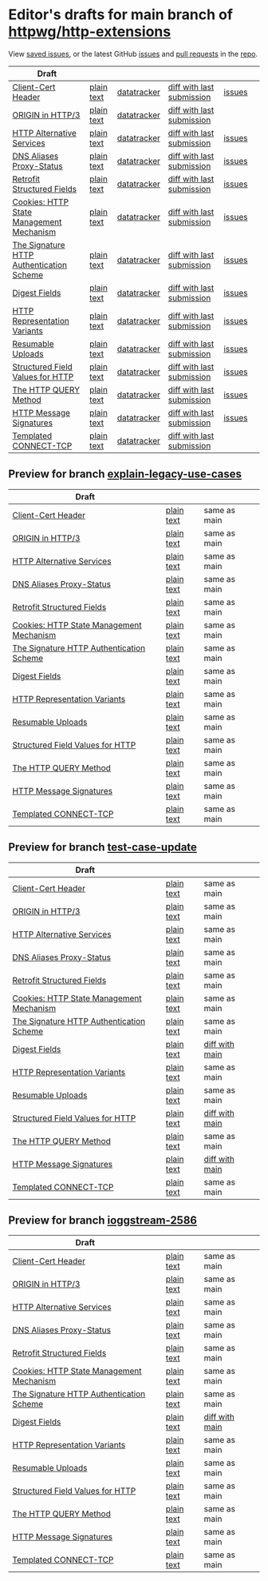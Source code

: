 # Editor's drafts for main branch of [httpwg/http-extensions](https://github.com/httpwg/http-extensions)

View [saved issues](issues.html), or the latest GitHub [issues](https://github.com/httpwg/http-extensions/issues) and [pull requests](https://github.com/httpwg/http-extensions/pulls) in the [repo](https://github.com/httpwg/http-extensions).

| Draft |     |     |     |     |     |
| ----- | --- | --- | --- | --- | --- |
| [Client-Cert Header](./draft-ietf-httpbis-client-cert-field.html "Client-Cert HTTP Header Field (HTML)") | [plain text](./draft-ietf-httpbis-client-cert-field.txt "Client-Cert HTTP Header Field (Text)") | [datatracker](https://datatracker.ietf.org/doc/draft-ietf-httpbis-client-cert-field "Datatracker for draft-ietf-httpbis-client-cert-field") | [diff with last submission](https://author-tools.ietf.org/api/iddiff?doc_1=draft-ietf-httpbis-client-cert-field&url_2=https://httpwg.github.io/http-extensions/draft-ietf-httpbis-client-cert-field.txt) | [issues](https://github.com/httpwg/http-extensions/labels/client-cert-field) |
| [ORIGIN in HTTP/3](./draft-ietf-httpbis-origin-h3.html "The ORIGIN Extension in HTTP/3 (HTML)") | [plain text](./draft-ietf-httpbis-origin-h3.txt "The ORIGIN Extension in HTTP/3 (Text)") | [datatracker](https://datatracker.ietf.org/doc/draft-ietf-httpbis-origin-h3 "Datatracker for draft-ietf-httpbis-origin-h3") | [diff with last submission](https://author-tools.ietf.org/api/iddiff?doc_1=draft-ietf-httpbis-origin-h3&url_2=https://httpwg.github.io/http-extensions/draft-ietf-httpbis-origin-h3.txt) |  |
| [HTTP Alternative Services](./draft-ietf-httpbis-rfc7838bis.html "HTTP Alternative Services (HTML)") | [plain text](./draft-ietf-httpbis-rfc7838bis.txt "HTTP Alternative Services (Text)") | [datatracker](https://datatracker.ietf.org/doc/draft-ietf-httpbis-rfc7838bis "Datatracker for draft-ietf-httpbis-rfc7838bis") | [diff with last submission](https://author-tools.ietf.org/api/iddiff?doc_1=draft-ietf-httpbis-rfc7838bis&url_2=https://httpwg.github.io/http-extensions/draft-ietf-httpbis-rfc7838bis.txt) | [issues](https://github.com/httpwg/http-extensions/labels/alt-svc) |
| [DNS Aliases Proxy-Status](./draft-ietf-httpbis-alias-proxy-status.html "HTTP Proxy-Status Parameter for Next-Hop Aliases (HTML)") | [plain text](./draft-ietf-httpbis-alias-proxy-status.txt "HTTP Proxy-Status Parameter for Next-Hop Aliases (Text)") | [datatracker](https://datatracker.ietf.org/doc/draft-ietf-httpbis-alias-proxy-status "Datatracker for draft-ietf-httpbis-alias-proxy-status") | [diff with last submission](https://author-tools.ietf.org/api/iddiff?doc_1=draft-ietf-httpbis-alias-proxy-status&url_2=https://httpwg.github.io/http-extensions/draft-ietf-httpbis-alias-proxy-status.txt) | [issues](https://github.com/httpwg/http-extensions/labels/alias-proxy-status) |
| [Retrofit Structured Fields](./draft-ietf-httpbis-retrofit.html "Retrofit Structured Fields for HTTP (HTML)") | [plain text](./draft-ietf-httpbis-retrofit.txt "Retrofit Structured Fields for HTTP (Text)") | [datatracker](https://datatracker.ietf.org/doc/draft-ietf-httpbis-retrofit "Datatracker for draft-ietf-httpbis-retrofit") | [diff with last submission](https://author-tools.ietf.org/api/iddiff?doc_1=draft-ietf-httpbis-retrofit&url_2=https://httpwg.github.io/http-extensions/draft-ietf-httpbis-retrofit.txt) | [issues](https://github.com/httpwg/http-extensions/labels/retrofit) |
| [Cookies: HTTP State Management Mechanism](./draft-ietf-httpbis-rfc6265bis.html "Cookies: HTTP State Management Mechanism (HTML)") | [plain text](./draft-ietf-httpbis-rfc6265bis.txt "Cookies: HTTP State Management Mechanism (Text)") | [datatracker](https://datatracker.ietf.org/doc/draft-ietf-httpbis-rfc6265bis "Datatracker for draft-ietf-httpbis-rfc6265bis") | [diff with last submission](https://author-tools.ietf.org/api/iddiff?doc_1=draft-ietf-httpbis-rfc6265bis&url_2=https://httpwg.github.io/http-extensions/draft-ietf-httpbis-rfc6265bis.txt) | [issues](https://github.com/httpwg/http-extensions/labels/6265bis) |
| [The Signature HTTP Authentication Scheme](./draft-ietf-httpbis-unprompted-auth.html "The Signature HTTP Authentication Scheme (HTML)") | [plain text](./draft-ietf-httpbis-unprompted-auth.txt "The Signature HTTP Authentication Scheme (Text)") | [datatracker](https://datatracker.ietf.org/doc/draft-ietf-httpbis-unprompted-auth "Datatracker for draft-ietf-httpbis-unprompted-auth") | [diff with last submission](https://author-tools.ietf.org/api/iddiff?doc_1=draft-ietf-httpbis-unprompted-auth&url_2=https://httpwg.github.io/http-extensions/draft-ietf-httpbis-unprompted-auth.txt) | [issues](https://github.com/httpwg/http-extensions/labels/unprompted-auth) |
| [Digest Fields](./draft-ietf-httpbis-digest-headers.html "Digest Fields (HTML)") | [plain text](./draft-ietf-httpbis-digest-headers.txt "Digest Fields (Text)") | [datatracker](https://datatracker.ietf.org/doc/draft-ietf-httpbis-digest-headers "Datatracker for draft-ietf-httpbis-digest-headers") | [diff with last submission](https://author-tools.ietf.org/api/iddiff?doc_1=draft-ietf-httpbis-digest-headers&url_2=https://httpwg.github.io/http-extensions/draft-ietf-httpbis-digest-headers.txt) | [issues](https://github.com/httpwg/http-extensions/labels/digest-headers) |
| [HTTP Representation Variants](./draft-ietf-httpbis-variants.html "HTTP Representation Variants (HTML)") | [plain text](./draft-ietf-httpbis-variants.txt "HTTP Representation Variants (Text)") | [datatracker](https://datatracker.ietf.org/doc/draft-ietf-httpbis-variants "Datatracker for draft-ietf-httpbis-variants") | [diff with last submission](https://author-tools.ietf.org/api/iddiff?doc_1=draft-ietf-httpbis-variants&url_2=https://httpwg.github.io/http-extensions/draft-ietf-httpbis-variants.txt) | [issues](https://github.com/httpwg/http-extensions/labels/variants) |
| [Resumable Uploads](./draft-ietf-httpbis-resumable-upload.html "Resumable Uploads for HTTP (HTML)") | [plain text](./draft-ietf-httpbis-resumable-upload.txt "Resumable Uploads for HTTP (Text)") | [datatracker](https://datatracker.ietf.org/doc/draft-ietf-httpbis-resumable-upload "Datatracker for draft-ietf-httpbis-resumable-upload") | [diff with last submission](https://author-tools.ietf.org/api/iddiff?doc_1=draft-ietf-httpbis-resumable-upload&url_2=https://httpwg.github.io/http-extensions/draft-ietf-httpbis-resumable-upload.txt) | [issues](https://github.com/httpwg/http-extensions/labels/resumable-upload) |
| [Structured Field Values for HTTP](./draft-ietf-httpbis-sfbis.html "Structured Field Values for HTTP (HTML)") | [plain text](./draft-ietf-httpbis-sfbis.txt "Structured Field Values for HTTP (Text)") | [datatracker](https://datatracker.ietf.org/doc/draft-ietf-httpbis-sfbis "Datatracker for draft-ietf-httpbis-sfbis") | [diff with last submission](https://author-tools.ietf.org/api/iddiff?doc_1=draft-ietf-httpbis-sfbis&url_2=https://httpwg.github.io/http-extensions/draft-ietf-httpbis-sfbis.txt) | [issues](https://github.com/httpwg/http-extensions/labels/header-structure) |
| [The HTTP QUERY Method](./draft-ietf-httpbis-safe-method-w-body.html "The HTTP QUERY Method (HTML)") | [plain text](./draft-ietf-httpbis-safe-method-w-body.txt "The HTTP QUERY Method (Text)") | [datatracker](https://datatracker.ietf.org/doc/draft-ietf-httpbis-safe-method-w-body "Datatracker for draft-ietf-httpbis-safe-method-w-body") | [diff with last submission](https://author-tools.ietf.org/api/iddiff?doc_1=draft-ietf-httpbis-safe-method-w-body&url_2=https://httpwg.github.io/http-extensions/draft-ietf-httpbis-safe-method-w-body.txt) | [issues](https://github.com/httpwg/http-extensions/labels/safe-method-w-body) |
| [HTTP Message Signatures](./draft-ietf-httpbis-message-signatures.html "HTTP Message Signatures (HTML)") | [plain text](./draft-ietf-httpbis-message-signatures.txt "HTTP Message Signatures (Text)") | [datatracker](https://datatracker.ietf.org/doc/draft-ietf-httpbis-message-signatures "Datatracker for draft-ietf-httpbis-message-signatures") | [diff with last submission](https://author-tools.ietf.org/api/iddiff?doc_1=draft-ietf-httpbis-message-signatures&url_2=https://httpwg.github.io/http-extensions/draft-ietf-httpbis-message-signatures.txt) | [issues](https://github.com/httpwg/http-extensions/labels/signatures) |
| [Templated CONNECT-TCP](./draft-ietf-httpbis-connect-tcp.html "Template-Driven HTTP CONNECT Proxying for TCP (HTML)") | [plain text](./draft-ietf-httpbis-connect-tcp.txt "Template-Driven HTTP CONNECT Proxying for TCP (Text)") | [datatracker](https://datatracker.ietf.org/doc/draft-ietf-httpbis-connect-tcp "Datatracker for draft-ietf-httpbis-connect-tcp") | [diff with last submission](https://author-tools.ietf.org/api/iddiff?doc_1=draft-ietf-httpbis-connect-tcp&url_2=https://httpwg.github.io/http-extensions/draft-ietf-httpbis-connect-tcp.txt) |  |

## Preview for branch [explain-legacy-use-cases](explain-legacy-use-cases)

| Draft |     |     |     |
| ----- | --- | --- | --- |
| [Client-Cert Header](explain-legacy-use-cases/draft-ietf-httpbis-client-cert-field.html "Client-Cert HTTP Header Field (HTML)") | [plain text](explain-legacy-use-cases/draft-ietf-httpbis-client-cert-field.txt "Client-Cert HTTP Header Field (Text)") | same as main |
| [ORIGIN in HTTP/3](explain-legacy-use-cases/draft-ietf-httpbis-origin-h3.html "The ORIGIN Extension in HTTP/3 (HTML)") | [plain text](explain-legacy-use-cases/draft-ietf-httpbis-origin-h3.txt "The ORIGIN Extension in HTTP/3 (Text)") | same as main |
| [HTTP Alternative Services](explain-legacy-use-cases/draft-ietf-httpbis-rfc7838bis.html "HTTP Alternative Services (HTML)") | [plain text](explain-legacy-use-cases/draft-ietf-httpbis-rfc7838bis.txt "HTTP Alternative Services (Text)") | same as main |
| [DNS Aliases Proxy-Status](explain-legacy-use-cases/draft-ietf-httpbis-alias-proxy-status.html "HTTP Proxy-Status Parameter for Next-Hop Aliases (HTML)") | [plain text](explain-legacy-use-cases/draft-ietf-httpbis-alias-proxy-status.txt "HTTP Proxy-Status Parameter for Next-Hop Aliases (Text)") | same as main |
| [Retrofit Structured Fields](explain-legacy-use-cases/draft-ietf-httpbis-retrofit.html "Retrofit Structured Fields for HTTP (HTML)") | [plain text](explain-legacy-use-cases/draft-ietf-httpbis-retrofit.txt "Retrofit Structured Fields for HTTP (Text)") | same as main |
| [Cookies: HTTP State Management Mechanism](explain-legacy-use-cases/draft-ietf-httpbis-rfc6265bis.html "Cookies: HTTP State Management Mechanism (HTML)") | [plain text](explain-legacy-use-cases/draft-ietf-httpbis-rfc6265bis.txt "Cookies: HTTP State Management Mechanism (Text)") | same as main |
| [The Signature HTTP Authentication Scheme](explain-legacy-use-cases/draft-ietf-httpbis-unprompted-auth.html "The Signature HTTP Authentication Scheme (HTML)") | [plain text](explain-legacy-use-cases/draft-ietf-httpbis-unprompted-auth.txt "The Signature HTTP Authentication Scheme (Text)") | same as main |
| [Digest Fields](explain-legacy-use-cases/draft-ietf-httpbis-digest-headers.html "Digest Fields (HTML)") | [plain text](explain-legacy-use-cases/draft-ietf-httpbis-digest-headers.txt "Digest Fields (Text)") | same as main |
| [HTTP Representation Variants](explain-legacy-use-cases/draft-ietf-httpbis-variants.html "HTTP Representation Variants (HTML)") | [plain text](explain-legacy-use-cases/draft-ietf-httpbis-variants.txt "HTTP Representation Variants (Text)") | same as main |
| [Resumable Uploads](explain-legacy-use-cases/draft-ietf-httpbis-resumable-upload.html "Resumable Uploads for HTTP (HTML)") | [plain text](explain-legacy-use-cases/draft-ietf-httpbis-resumable-upload.txt "Resumable Uploads for HTTP (Text)") | same as main |
| [Structured Field Values for HTTP](explain-legacy-use-cases/draft-ietf-httpbis-sfbis.html "Structured Field Values for HTTP (HTML)") | [plain text](explain-legacy-use-cases/draft-ietf-httpbis-sfbis.txt "Structured Field Values for HTTP (Text)") | same as main |
| [The HTTP QUERY Method](explain-legacy-use-cases/draft-ietf-httpbis-safe-method-w-body.html "The HTTP QUERY Method (HTML)") | [plain text](explain-legacy-use-cases/draft-ietf-httpbis-safe-method-w-body.txt "The HTTP QUERY Method (Text)") | same as main |
| [HTTP Message Signatures](explain-legacy-use-cases/draft-ietf-httpbis-message-signatures.html "HTTP Message Signatures (HTML)") | [plain text](explain-legacy-use-cases/draft-ietf-httpbis-message-signatures.txt "HTTP Message Signatures (Text)") | same as main |
| [Templated CONNECT-TCP](explain-legacy-use-cases/draft-ietf-httpbis-connect-tcp.html "Template-Driven HTTP CONNECT Proxying for TCP (HTML)") | [plain text](explain-legacy-use-cases/draft-ietf-httpbis-connect-tcp.txt "Template-Driven HTTP CONNECT Proxying for TCP (Text)") | same as main |

## Preview for branch [test-case-update](test-case-update)

| Draft |     |     |     |
| ----- | --- | --- | --- |
| [Client-Cert Header](test-case-update/draft-ietf-httpbis-client-cert-field.html "Client-Cert HTTP Header Field (HTML)") | [plain text](test-case-update/draft-ietf-httpbis-client-cert-field.txt "Client-Cert HTTP Header Field (Text)") | same as main |
| [ORIGIN in HTTP/3](test-case-update/draft-ietf-httpbis-origin-h3.html "The ORIGIN Extension in HTTP/3 (HTML)") | [plain text](test-case-update/draft-ietf-httpbis-origin-h3.txt "The ORIGIN Extension in HTTP/3 (Text)") | same as main |
| [HTTP Alternative Services](test-case-update/draft-ietf-httpbis-rfc7838bis.html "HTTP Alternative Services (HTML)") | [plain text](test-case-update/draft-ietf-httpbis-rfc7838bis.txt "HTTP Alternative Services (Text)") | same as main |
| [DNS Aliases Proxy-Status](test-case-update/draft-ietf-httpbis-alias-proxy-status.html "HTTP Proxy-Status Parameter for Next-Hop Aliases (HTML)") | [plain text](test-case-update/draft-ietf-httpbis-alias-proxy-status.txt "HTTP Proxy-Status Parameter for Next-Hop Aliases (Text)") | same as main |
| [Retrofit Structured Fields](test-case-update/draft-ietf-httpbis-retrofit.html "Retrofit Structured Fields for HTTP (HTML)") | [plain text](test-case-update/draft-ietf-httpbis-retrofit.txt "Retrofit Structured Fields for HTTP (Text)") | same as main |
| [Cookies: HTTP State Management Mechanism](test-case-update/draft-ietf-httpbis-rfc6265bis.html "Cookies: HTTP State Management Mechanism (HTML)") | [plain text](test-case-update/draft-ietf-httpbis-rfc6265bis.txt "Cookies: HTTP State Management Mechanism (Text)") | same as main |
| [The Signature HTTP Authentication Scheme](test-case-update/draft-ietf-httpbis-unprompted-auth.html "The Signature HTTP Authentication Scheme (HTML)") | [plain text](test-case-update/draft-ietf-httpbis-unprompted-auth.txt "The Signature HTTP Authentication Scheme (Text)") | same as main |
| [Digest Fields](test-case-update/draft-ietf-httpbis-digest-headers.html "Digest Fields (HTML)") | [plain text](test-case-update/draft-ietf-httpbis-digest-headers.txt "Digest Fields (Text)") | [diff with main](https://author-tools.ietf.org/api/iddiff?url_1=https://httpwg.github.io/http-extensions/draft-ietf-httpbis-digest-headers.txt&url_2=https://httpwg.github.io/http-extensions/test-case-update/draft-ietf-httpbis-digest-headers.txt) |
| [HTTP Representation Variants](test-case-update/draft-ietf-httpbis-variants.html "HTTP Representation Variants (HTML)") | [plain text](test-case-update/draft-ietf-httpbis-variants.txt "HTTP Representation Variants (Text)") | same as main |
| [Resumable Uploads](test-case-update/draft-ietf-httpbis-resumable-upload.html "Resumable Uploads for HTTP (HTML)") | [plain text](test-case-update/draft-ietf-httpbis-resumable-upload.txt "Resumable Uploads for HTTP (Text)") | same as main |
| [Structured Field Values for HTTP](test-case-update/draft-ietf-httpbis-sfbis.html "Structured Field Values for HTTP (HTML)") | [plain text](test-case-update/draft-ietf-httpbis-sfbis.txt "Structured Field Values for HTTP (Text)") | [diff with main](https://author-tools.ietf.org/api/iddiff?url_1=https://httpwg.github.io/http-extensions/draft-ietf-httpbis-sfbis.txt&url_2=https://httpwg.github.io/http-extensions/test-case-update/draft-ietf-httpbis-sfbis.txt) |
| [The HTTP QUERY Method](test-case-update/draft-ietf-httpbis-safe-method-w-body.html "The HTTP QUERY Method (HTML)") | [plain text](test-case-update/draft-ietf-httpbis-safe-method-w-body.txt "The HTTP QUERY Method (Text)") | same as main |
| [HTTP Message Signatures](test-case-update/draft-ietf-httpbis-message-signatures.html "HTTP Message Signatures (HTML)") | [plain text](test-case-update/draft-ietf-httpbis-message-signatures.txt "HTTP Message Signatures (Text)") | [diff with main](https://author-tools.ietf.org/api/iddiff?url_1=https://httpwg.github.io/http-extensions/draft-ietf-httpbis-message-signatures.txt&url_2=https://httpwg.github.io/http-extensions/test-case-update/draft-ietf-httpbis-message-signatures.txt) |
| [Templated CONNECT-TCP](test-case-update/draft-ietf-httpbis-connect-tcp.html "Template-Driven HTTP CONNECT Proxying for TCP (HTML)") | [plain text](test-case-update/draft-ietf-httpbis-connect-tcp.txt "Template-Driven HTTP CONNECT Proxying for TCP (Text)") | same as main |

## Preview for branch [ioggstream-2586](ioggstream-2586)

| Draft |     |     |     |
| ----- | --- | --- | --- |
| [Client-Cert Header](ioggstream-2586/draft-ietf-httpbis-client-cert-field.html "Client-Cert HTTP Header Field (HTML)") | [plain text](ioggstream-2586/draft-ietf-httpbis-client-cert-field.txt "Client-Cert HTTP Header Field (Text)") | same as main |
| [ORIGIN in HTTP/3](ioggstream-2586/draft-ietf-httpbis-origin-h3.html "The ORIGIN Extension in HTTP/3 (HTML)") | [plain text](ioggstream-2586/draft-ietf-httpbis-origin-h3.txt "The ORIGIN Extension in HTTP/3 (Text)") | same as main |
| [HTTP Alternative Services](ioggstream-2586/draft-ietf-httpbis-rfc7838bis.html "HTTP Alternative Services (HTML)") | [plain text](ioggstream-2586/draft-ietf-httpbis-rfc7838bis.txt "HTTP Alternative Services (Text)") | same as main |
| [DNS Aliases Proxy-Status](ioggstream-2586/draft-ietf-httpbis-alias-proxy-status.html "HTTP Proxy-Status Parameter for Next-Hop Aliases (HTML)") | [plain text](ioggstream-2586/draft-ietf-httpbis-alias-proxy-status.txt "HTTP Proxy-Status Parameter for Next-Hop Aliases (Text)") | same as main |
| [Retrofit Structured Fields](ioggstream-2586/draft-ietf-httpbis-retrofit.html "Retrofit Structured Fields for HTTP (HTML)") | [plain text](ioggstream-2586/draft-ietf-httpbis-retrofit.txt "Retrofit Structured Fields for HTTP (Text)") | same as main |
| [Cookies: HTTP State Management Mechanism](ioggstream-2586/draft-ietf-httpbis-rfc6265bis.html "Cookies: HTTP State Management Mechanism (HTML)") | [plain text](ioggstream-2586/draft-ietf-httpbis-rfc6265bis.txt "Cookies: HTTP State Management Mechanism (Text)") | same as main |
| [The Signature HTTP Authentication Scheme](ioggstream-2586/draft-ietf-httpbis-unprompted-auth.html "The Signature HTTP Authentication Scheme (HTML)") | [plain text](ioggstream-2586/draft-ietf-httpbis-unprompted-auth.txt "The Signature HTTP Authentication Scheme (Text)") | same as main |
| [Digest Fields](ioggstream-2586/draft-ietf-httpbis-digest-headers.html "Digest Fields (HTML)") | [plain text](ioggstream-2586/draft-ietf-httpbis-digest-headers.txt "Digest Fields (Text)") | [diff with main](https://author-tools.ietf.org/api/iddiff?url_1=https://httpwg.github.io/http-extensions/draft-ietf-httpbis-digest-headers.txt&url_2=https://httpwg.github.io/http-extensions/ioggstream-2586/draft-ietf-httpbis-digest-headers.txt) |
| [HTTP Representation Variants](ioggstream-2586/draft-ietf-httpbis-variants.html "HTTP Representation Variants (HTML)") | [plain text](ioggstream-2586/draft-ietf-httpbis-variants.txt "HTTP Representation Variants (Text)") | same as main |
| [Resumable Uploads](ioggstream-2586/draft-ietf-httpbis-resumable-upload.html "Resumable Uploads for HTTP (HTML)") | [plain text](ioggstream-2586/draft-ietf-httpbis-resumable-upload.txt "Resumable Uploads for HTTP (Text)") | same as main |
| [Structured Field Values for HTTP](ioggstream-2586/draft-ietf-httpbis-sfbis.html "Structured Field Values for HTTP (HTML)") | [plain text](ioggstream-2586/draft-ietf-httpbis-sfbis.txt "Structured Field Values for HTTP (Text)") | same as main |
| [The HTTP QUERY Method](ioggstream-2586/draft-ietf-httpbis-safe-method-w-body.html "The HTTP QUERY Method (HTML)") | [plain text](ioggstream-2586/draft-ietf-httpbis-safe-method-w-body.txt "The HTTP QUERY Method (Text)") | same as main |
| [HTTP Message Signatures](ioggstream-2586/draft-ietf-httpbis-message-signatures.html "HTTP Message Signatures (HTML)") | [plain text](ioggstream-2586/draft-ietf-httpbis-message-signatures.txt "HTTP Message Signatures (Text)") | same as main |
| [Templated CONNECT-TCP](ioggstream-2586/draft-ietf-httpbis-connect-tcp.html "Template-Driven HTTP CONNECT Proxying for TCP (HTML)") | [plain text](ioggstream-2586/draft-ietf-httpbis-connect-tcp.txt "Template-Driven HTTP CONNECT Proxying for TCP (Text)") | same as main |

